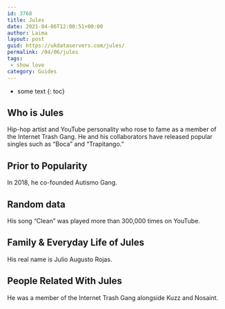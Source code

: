 ```yaml
---
id: 3768
title: Jules
date: 2021-04-06T12:00:51+00:00
author: Laima
layout: post
guid: https://ukdataservers.com/jules/
permalink: /04/06/jules
tags:
 - show love
category: Guides
---
```


* some text
{: toc}


## Who is Jules
                  
                  
                  
Hip-hop artist and YouTube personality who rose to fame as a member of the Internet Trash Gang. He and his collaborators have released popular singles such as &#8220;Boca&#8221; and &#8220;Trapitango.&#8221;
                  
              
            
              
            
                
                
                
## Prior to Popularity
                  
                  
                  
In 2018, he co-founded Autismo Gang.
                  
              
            
              
            
                
                
                
## Random data
                  
                  
                  
His song &#8220;Clean&#8221; was played more than 300,000 times on YouTube.
                  
              
            
              
            
                
                
                
## Family & Everyday Life of Jules
                  
                  
                  
His real name is Julio Augusto Rojas. 
                  
              
            
              
            
                
                
                
## People Related With Jules
                  
                  
                  
He was a member of the Internet Trash Gang alongside Kuzz and Nosaint.
                  
              
            
              
            
                
              
            
              
              
            
            
              
            
          
          
          